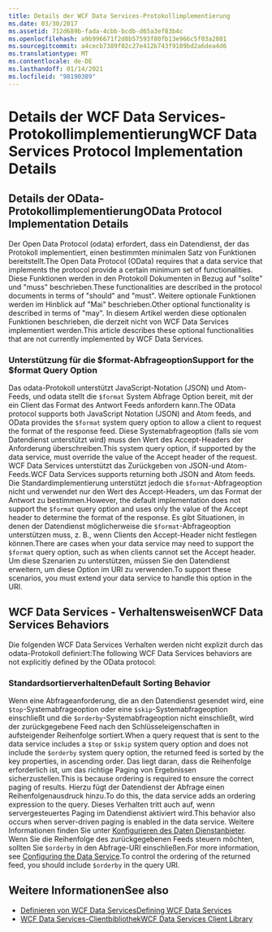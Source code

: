 ```yaml
---
title: Details der WCF Data Services-Protokollimplementierung
ms.date: 03/30/2017
ms.assetid: 712d689b-fada-4cbb-bcdb-d65a3ef83b4c
ms.openlocfilehash: a9b996671f2d8b57593f80fb13e966c5f03a2801
ms.sourcegitcommit: a4cecb7389f02c27e412b743f9189bd2a6dea4d6
ms.translationtype: MT
ms.contentlocale: de-DE
ms.lasthandoff: 01/14/2021
ms.locfileid: "98190389"
---
```

# <a name="wcf-data-services-protocol-implementation-details"></a><span data-ttu-id="bd70f-102">Details der WCF Data Services-Protokollimplementierung</span><span class="sxs-lookup"><span data-stu-id="bd70f-102">WCF Data Services Protocol Implementation Details</span></span>

## <a name="odata-protocol-implementation-details"></a><span data-ttu-id="bd70f-103">Details der OData-Protokollimplementierung</span><span class="sxs-lookup"><span data-stu-id="bd70f-103">OData Protocol Implementation Details</span></span>  

<span data-ttu-id="bd70f-104">Der Open Data Protocol (odata) erfordert, dass ein Datendienst, der das Protokoll implementiert, einen bestimmten minimalen Satz von Funktionen bereitstellt.</span><span class="sxs-lookup"><span data-stu-id="bd70f-104">The Open Data Protocol (OData) requires that a data service that implements the protocol provide a certain minimum set of functionalities.</span></span> <span data-ttu-id="bd70f-105">Diese Funktionen werden in den Protokoll Dokumenten in Bezug auf "sollte" und "muss" beschrieben.</span><span class="sxs-lookup"><span data-stu-id="bd70f-105">These functionalities are described in the protocol documents in terms of "should" and "must".</span></span> <span data-ttu-id="bd70f-106">Weitere optionale Funktionen werden im Hinblick auf "Mai" beschrieben.</span><span class="sxs-lookup"><span data-stu-id="bd70f-106">Other optional functionality is described in terms of "may".</span></span> <span data-ttu-id="bd70f-107">In diesem Artikel werden diese optionalen Funktionen beschrieben, die derzeit nicht von WCF Data Services implementiert werden.</span><span class="sxs-lookup"><span data-stu-id="bd70f-107">This article describes these optional functionalities that are not currently implemented by WCF Data Services.</span></span>
  
### <a name="support-for-the-format-query-option"></a><span data-ttu-id="bd70f-108">Unterstützung für die $format-Abfrageoption</span><span class="sxs-lookup"><span data-stu-id="bd70f-108">Support for the $format Query Option</span></span>  

 <span data-ttu-id="bd70f-109">Das odata-Protokoll unterstützt JavaScript-Notation (JSON) und Atom-Feeds, und odata stellt die `$format` System Abfrage Option bereit, mit der ein Client das Format des Antwort Feeds anfordern kann.</span><span class="sxs-lookup"><span data-stu-id="bd70f-109">The OData protocol supports both JavaScript Notation (JSON) and Atom feeds, and OData provides the `$format` system query option to allow a client to request the format of the response feed.</span></span> <span data-ttu-id="bd70f-110">Diese Systemabfrageoption (falls sie vom Datendienst unterstützt wird) muss den Wert des Accept-Headers der Anforderung überschreiben.</span><span class="sxs-lookup"><span data-stu-id="bd70f-110">This system query option, if supported by the data service, must override the value of the Accept header of the request.</span></span> <span data-ttu-id="bd70f-111">WCF Data Services unterstützt das Zurückgeben von JSON-und Atom-Feeds.</span><span class="sxs-lookup"><span data-stu-id="bd70f-111">WCF Data Services supports returning both JSON and Atom feeds.</span></span> <span data-ttu-id="bd70f-112">Die Standardimplementierung unterstützt jedoch die `$format`-Abfrageoption nicht und verwendet nur den Wert des Accept-Headers, um das Format der Antwort zu bestimmen.</span><span class="sxs-lookup"><span data-stu-id="bd70f-112">However, the default implementation does not support the `$format` query option and uses only the value of the Accept header to determine the format of the response.</span></span> <span data-ttu-id="bd70f-113">Es gibt Situationen, in denen der Datendienst möglicherweise die `$format`-Abfrageoption unterstützen muss, z. B., wenn Clients den Accept-Header nicht festlegen können.</span><span class="sxs-lookup"><span data-stu-id="bd70f-113">There are cases when your data service may need to support the `$format` query option, such as when clients cannot set the Accept header.</span></span> <span data-ttu-id="bd70f-114">Um diese Szenarien zu unterstützen, müssen Sie den Datendienst erweitern, um diese Option im URI zu verwenden.</span><span class="sxs-lookup"><span data-stu-id="bd70f-114">To support these scenarios, you must extend your data service to handle this option in the URI.</span></span>
  
## <a name="wcf-data-services-behaviors"></a><span data-ttu-id="bd70f-115">WCF Data Services - Verhaltensweisen</span><span class="sxs-lookup"><span data-stu-id="bd70f-115">WCF Data Services Behaviors</span></span>  

 <span data-ttu-id="bd70f-116">Die folgenden WCF Data Services Verhalten werden nicht explizit durch das odata-Protokoll definiert:</span><span class="sxs-lookup"><span data-stu-id="bd70f-116">The following WCF Data Services behaviors are not explicitly defined by the OData protocol:</span></span>  
  
### <a name="default-sorting-behavior"></a><span data-ttu-id="bd70f-117">Standardsortierverhalten</span><span class="sxs-lookup"><span data-stu-id="bd70f-117">Default Sorting Behavior</span></span>  

 <span data-ttu-id="bd70f-118">Wenn eine Abfrageanforderung, die an den Datendienst gesendet wird, eine `$top`-Systemabfrageoption oder eine `$skip`-Systemabfrageoption einschließt und die `$orderby`-Systemabfrageoption nicht einschließt, wird der zurückgegebene Feed nach den Schlüsseleigenschaften in aufsteigender Reihenfolge sortiert.</span><span class="sxs-lookup"><span data-stu-id="bd70f-118">When a query request that is sent to the data service includes a `$top` or `$skip` system query option and does not include the `$orderby` system query option, the returned feed is sorted by the key properties, in ascending order.</span></span> <span data-ttu-id="bd70f-119">Das liegt daran, dass die Reihenfolge erforderlich ist, um das richtige Paging von Ergebnissen sicherzustellen.</span><span class="sxs-lookup"><span data-stu-id="bd70f-119">This is because ordering is required to ensure the correct paging of results.</span></span> <span data-ttu-id="bd70f-120">Hierzu fügt der Datendienst der Abfrage einen Reihenfolgenausdruck hinzu.</span><span class="sxs-lookup"><span data-stu-id="bd70f-120">To do this, the data service adds an ordering expression to the query.</span></span> <span data-ttu-id="bd70f-121">Dieses Verhalten tritt auch auf, wenn servergesteuertes Paging im Datendienst aktiviert wird.</span><span class="sxs-lookup"><span data-stu-id="bd70f-121">This behavior also occurs when server-driven paging is enabled in the data service.</span></span> <span data-ttu-id="bd70f-122">Weitere Informationen finden Sie unter [Konfigurieren des Daten Dienstanbieter](configuring-the-data-service-wcf-data-services.md). Wenn Sie die Reihenfolge des zurückgegebenen Feeds steuern möchten, sollten Sie `$orderby` in den Abfrage-URI einschließen.</span><span class="sxs-lookup"><span data-stu-id="bd70f-122">For more information, see [Configuring the Data Service](configuring-the-data-service-wcf-data-services.md).To control the ordering of the returned feed, you should include `$orderby` in the query URI.</span></span>  
  
## <a name="see-also"></a><span data-ttu-id="bd70f-123">Weitere Informationen</span><span class="sxs-lookup"><span data-stu-id="bd70f-123">See also</span></span>

- [<span data-ttu-id="bd70f-124">Definieren von WCF Data Services</span><span class="sxs-lookup"><span data-stu-id="bd70f-124">Defining WCF Data Services</span></span>](defining-wcf-data-services.md)
- [<span data-ttu-id="bd70f-125">WCF Data Services-Clientbibliothek</span><span class="sxs-lookup"><span data-stu-id="bd70f-125">WCF Data Services Client Library</span></span>](wcf-data-services-client-library.md)
